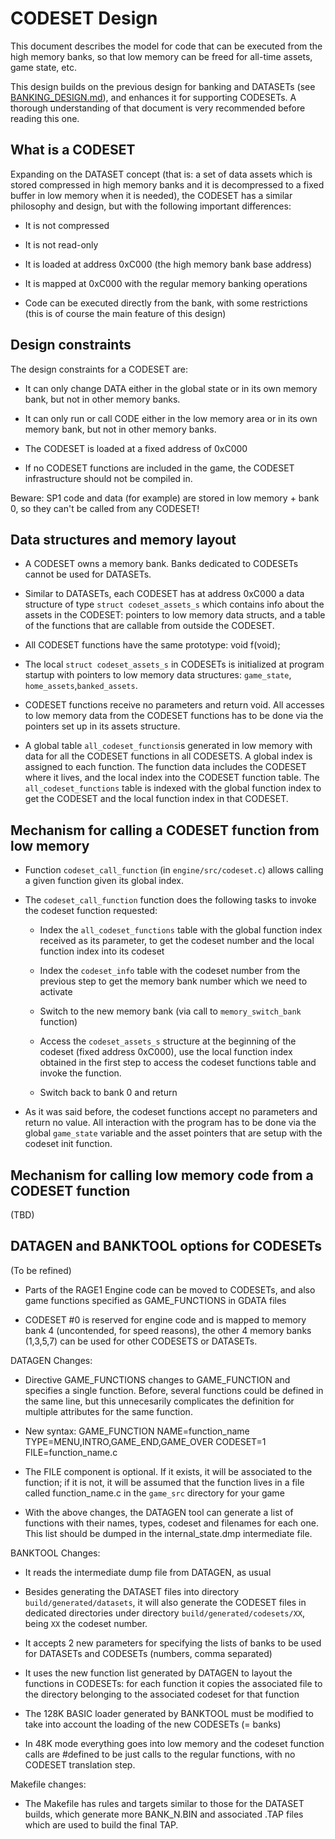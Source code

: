 # CODESET Design

This document describes the model for code that can be executed from the
high memory banks, so that low memory can be freed for all-time assets,
game state, etc.

This design builds on the previous design for banking and DATASETs (see
[BANKING_DESIGN.md](BANKING-DESIGN.md)), and enhances it for supporting
CODESETs. A thorough understanding of that document is very recommended
before reading this one.

## What is a CODESET

Expanding on the DATASET concept (that is: a set of data assets which is
stored compressed in high memory banks and it is decompressed to a fixed
buffer in low memory when it is needed), the CODESET has a similar
philosophy and design, but with the following important differences:

- It is not compressed

- It is not read-only

- It is loaded at address 0xC000 (the high memory bank base address)

- It is mapped at 0xC000 with the regular memory banking operations

- Code can be executed directly from the bank, with some restrictions (this
  is of course the main feature of this design)

## Design constraints

The design constraints for a CODESET are:

- It can only change DATA either in the global state or in its own memory
  bank, but not in other memory banks.

- It can only run or call CODE  either in the low memory area or in its own
  memory bank, but not in other memory banks.

- The CODESET is loaded at a fixed address of 0xC000

- If no CODESET functions are included in the game, the CODESET
  infrastructure should not be compiled in.

Beware: SP1 code and data (for example) are stored in low memory + bank 0,
so they can't be called from any CODESET!

## Data structures and memory layout

- A CODESET owns a memory bank. Banks dedicated to CODESETs cannot be used
  for DATASETs.

- Similar to DATASETs, each CODESET has at address 0xC000 a data structure
  of type `struct codeset_assets_s` which contains info about the assets in
  the CODESET: pointers to low memory data structs, and a table of the
  functions that are callable from outside the CODESET.

- All CODESET functions have the same prototype: void f(void);

- The local `struct codeset_assets_s` in CODESETs is initialized at program
  startup with pointers to low memory data structures: `game_state`,
  `home_assets`,`banked_assets`.

- CODESET functions receive no parameters and return void.  All accesses to
  low memory data from the CODESET functions has to be done via the pointers
  set up in its assets structure.

- A global table `all_codeset_functions`is generated in low memory with data
  for all the CODESET functions in all CODESETS.  A global index is assigned
  to each function.  The function data includes the CODESET where it lives,
  and the local index into the CODESET function table.  The
  `all_codeset_functions` table is indexed with the global function index to
  get the CODESET and the local function index in that CODESET.

## Mechanism for calling a CODESET function from low memory

- Function `codeset_call_function` (in `engine/src/codeset.c`) allows
  calling a given function given its global index.

- The `codeset_call_function` function does the following tasks to invoke
  the codeset function requested:

  - Index the `all_codeset_functions` table with the global function index
    received as its parameter, to get the codeset number and the local
    function index into its codeset

  - Index the `codeset_info` table with the codeset number from the previous
    step to get the memory bank number which we need to activate

  - Switch to the new memory bank (via call to `memory_switch_bank`
    function)

  - Access the `codeset_assets_s` structure at the beginning of the codeset
    (fixed address 0xC000), use the local function index obtained in the
    first step to access the codeset functions table and invoke the
    function.

  - Switch back to bank 0 and return

- As it was said before, the codeset functions accept no parameters and
  return no value.  All interaction with the program has to be done via the
  global `game_state` variable and the asset pointers that are setup with
  the codeset init function.

## Mechanism for calling low memory code from a CODESET function

(TBD)

## DATAGEN and BANKTOOL options for CODESETs

(To be refined)

- Parts of the RAGE1 Engine code can be moved to CODESETs, and also game
  functions specified as GAME_FUNCTIONS in GDATA files

- CODESET #0 is reserved for engine code and is mapped to memory bank 4
  (uncontended, for speed reasons), the other 4 memory banks (1,3,5,7) can
  be used for other CODESETS or DATASETs.

DATAGEN Changes:

- Directive GAME_FUNCTIONS changes to GAME_FUNCTION and specifies a single
  function.  Before, several functions could be defined in the same line,
  but this unnecesarily complicates the definition for multiple attributes
  for the same function.

- New syntax: GAME_FUNCTION NAME=function_name TYPE=MENU,INTRO,GAME_END,GAME_OVER
  CODESET=1 FILE=function_name.c

- The FILE component is optional.  If it exists, it will be associated to
  the function; if it is not, it will be assumed that the function lives in
  a file called function_name.c in the `game_src` directory for your game

- With the above changes, the DATAGEN tool can generate a list of functions
  with their names, types, codeset and filenames for each one.  This list
  should be dumped in the internal_state.dmp intermediate file.

BANKTOOL Changes:

- It reads the intermediate dump file from DATAGEN, as usual

- Besides generating the DATASET files into directory
  `build/generated/datasets`, it will also generate the CODESET files in
  dedicated directories under directory `build/generated/codesets/XX`, being
  `XX` the codeset number.

- It accepts 2 new parameters for specifying the lists of banks to be used
  for DATASETs and CODESETs (numbers, comma separated)

- It uses the new function list generated by DATAGEN to layout the functions
  in CODESETs: for each function it copies the associated file to the
  directory belonging to the associated codeset for that function

- The 128K BASIC loader generated by BANKTOOL must be modified to take into
  account the loading of the new CODESETs (= banks)

- In 48K mode everything goes into low memory and the codeset function calls
  are #defined to be just calls to the regular functions, with no CODESET
  translation step.

Makefile changes:

- The Makefile has rules and targets similar to those for the DATASET
  builds, which generate more BANK_N.BIN and associated .TAP files which are
  used to build the final TAP.
